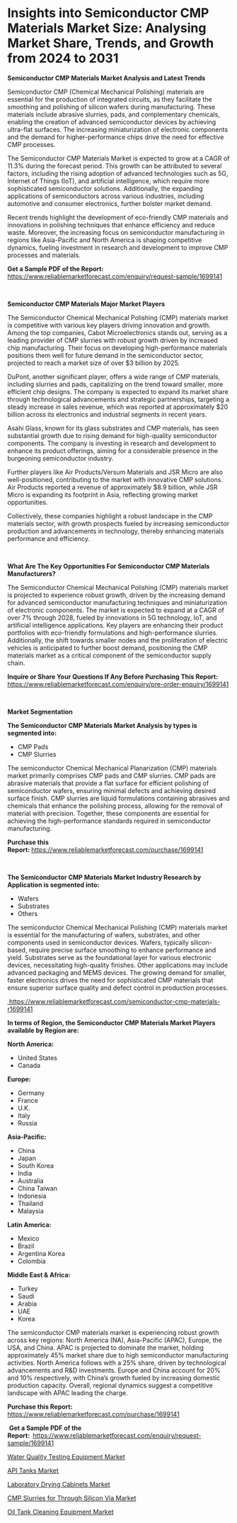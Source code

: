 <p><h1>Insights into Semiconductor CMP Materials Market Size: Analysing Market Share, Trends, and Growth from 2024 to 2031</h1></p><p><strong>Semiconductor CMP Materials Market Analysis and Latest Trends</strong></p>
<p><p>Semiconductor CMP (Chemical Mechanical Polishing) materials are essential for the production of integrated circuits, as they facilitate the smoothing and polishing of silicon wafers during manufacturing. These materials include abrasive slurries, pads, and complementary chemicals, enabling the creation of advanced semiconductor devices by achieving ultra-flat surfaces. The increasing miniaturization of electronic components and the demand for higher-performance chips drive the need for effective CMP processes.</p><p>The Semiconductor CMP Materials Market is expected to grow at a CAGR of 11.3% during the forecast period. This growth can be attributed to several factors, including the rising adoption of advanced technologies such as 5G, Internet of Things (IoT), and artificial intelligence, which require more sophisticated semiconductor solutions. Additionally, the expanding applications of semiconductors across various industries, including automotive and consumer electronics, further bolster market demand. </p><p>Recent trends highlight the development of eco-friendly CMP materials and innovations in polishing techniques that enhance efficiency and reduce waste. Moreover, the increasing focus on semiconductor manufacturing in regions like Asia-Pacific and North America is shaping competitive dynamics, fueling investment in research and development to improve CMP processes and materials.</p></p>
<p><strong>Get a Sample PDF of the Report:&nbsp;</strong> <a href="https://www.reliablemarketforecast.com/enquiry/request-sample/1699141?utm_campaign=1283&utm_medium=2&utm_source=Github&utm_content=ia&utm_term=20102024&utm_id=semiconductor-cmp-materials">https://www.reliablemarketforecast.com/enquiry/request-sample/1699141</a></p>
<p>&nbsp;</p>
<p><strong>Semiconductor CMP Materials Major Market Players</strong></p>
<p><p>The Semiconductor Chemical Mechanical Polishing (CMP) materials market is competitive with various key players driving innovation and growth. Among the top companies, Cabot Microelectronics stands out, serving as a leading provider of CMP slurries with robust growth driven by increased chip manufacturing. Their focus on developing high-performance materials positions them well for future demand in the semiconductor sector, projected to reach a market size of over $3 billion by 2025.</p><p>DuPont, another significant player, offers a wide range of CMP materials, including slurries and pads, capitalizing on the trend toward smaller, more efficient chip designs. The company is expected to expand its market share through technological advancements and strategic partnerships, targeting a steady increase in sales revenue, which was reported at approximately $20 billion across its electronics and industrial segments in recent years.</p><p>Asahi Glass, known for its glass substrates and CMP materials, has seen substantial growth due to rising demand for high-quality semiconductor components. The company is investing in research and development to enhance its product offerings, aiming for a considerable presence in the burgeoning semiconductor industry.</p><p>Further players like Air Products/Versum Materials and JSR Micro are also well-positioned, contributing to the market with innovative CMP solutions. Air Products reported a revenue of approximately $8.9 billion, while JSR Micro is expanding its footprint in Asia, reflecting growing market opportunities.</p><p>Collectively, these companies highlight a robust landscape in the CMP materials sector, with growth prospects fueled by increasing semiconductor production and advancements in technology, thereby enhancing materials performance and efficiency.</p></p>
<p>&nbsp;</p>
<p><strong>What Are The Key Opportunities For Semiconductor CMP Materials Manufacturers?</strong></p>
<p><p>The Semiconductor Chemical Mechanical Polishing (CMP) materials market is projected to experience robust growth, driven by the increasing demand for advanced semiconductor manufacturing techniques and miniaturization of electronic components. The market is expected to expand at a CAGR of over 7% through 2028, fueled by innovations in 5G technology, IoT, and artificial intelligence applications. Key players are enhancing their product portfolios with eco-friendly formulations and high-performance slurries. Additionally, the shift towards smaller nodes and the proliferation of electric vehicles is anticipated to further boost demand, positioning the CMP materials market as a critical component of the semiconductor supply chain.</p></p>
<p><strong>Inquire or Share Your Questions If Any Before Purchasing This Report:</strong> <a href="https://www.reliablemarketforecast.com/enquiry/pre-order-enquiry/1699141?utm_campaign=1283&utm_medium=2&utm_source=Github&utm_content=ia&utm_term=20102024&utm_id=semiconductor-cmp-materials">https://www.reliablemarketforecast.com/enquiry/pre-order-enquiry/1699141</a></p>
<p>&nbsp;</p>
<p><strong>Market Segmentation</strong></p>
<p><strong>The Semiconductor CMP Materials Market Analysis by types is segmented into:</strong></p>
<p><ul><li>CMP Pads</li><li>CMP Slurries</li></ul></p>
<p><p>The semiconductor Chemical Mechanical Planarization (CMP) materials market primarily comprises CMP pads and CMP slurries. CMP pads are abrasive materials that provide a flat surface for efficient polishing of semiconductor wafers, ensuring minimal defects and achieving desired surface finish. CMP slurries are liquid formulations containing abrasives and chemicals that enhance the polishing process, allowing for the removal of material with precision. Together, these components are essential for achieving the high-performance standards required in semiconductor manufacturing.</p></p>
<p><strong>Purchase this Report:&nbsp;</strong><a href="https://www.reliablemarketforecast.com/purchase/1699141?utm_campaign=1283&utm_medium=2&utm_source=Github&utm_content=ia&utm_term=20102024&utm_id=semiconductor-cmp-materials">https://www.reliablemarketforecast.com/purchase/1699141</a></p>
<p>&nbsp;</p>
<p><strong>The Semiconductor CMP Materials Market Industry Research by Application is segmented into:</strong></p>
<p><ul><li>Wafers</li><li>Substrates</li><li>Others</li></ul></p>
<p><p>The semiconductor Chemical Mechanical Polishing (CMP) materials market is essential for the manufacturing of wafers, substrates, and other components used in semiconductor devices. Wafers, typically silicon-based, require precise surface smoothing to enhance performance and yield. Substrates serve as the foundational layer for various electronic devices, necessitating high-quality finishes. Other applications may include advanced packaging and MEMS devices. The growing demand for smaller, faster electronics drives the need for sophisticated CMP materials that ensure superior surface quality and defect control in production processes.</p></p>
<p><a href="https://www.reliablemarketforecast.com/semiconductor-cmp-materials-r1699141?utm_campaign=1283&utm_medium=2&utm_source=Github&utm_content=ia&utm_term=20102024&utm_id=semiconductor-cmp-materials">&nbsp;https://www.reliablemarketforecast.com/semiconductor-cmp-materials-r1699141</a></p>
<p><strong>In terms of Region, the Semiconductor CMP Materials Market Players available by Region are:</strong></p>
<p>
    <p> <strong> North America: </strong>
        <ul>
            <li>United States</li>
            <li>Canada</li>
        </ul>
        </p> 
    <p> <strong> Europe: </strong>
        <ul>
            <li>Germany</li>
            <li>France</li>
            <li>U.K.</li>
            <li>Italy</li>
            <li>Russia</li>
        </ul>
        </p> 
    <p> <strong> Asia-Pacific: </strong>
        <ul>
            <li>China</li>
            <li>Japan</li>
            <li>South Korea</li>
            <li>India</li>
            <li>Australia</li>
            <li>China Taiwan</li>
            <li>Indonesia</li>
            <li>Thailand</li>
            <li>Malaysia</li>
        </ul>
        </p> 
    <p> <strong> Latin America: </strong>
        <ul>
            <li>Mexico</li>
            <li>Brazil</li>
            <li>Argentina Korea</li>
            <li>Colombia</li>
        </ul>
        </p> 
    <p> <strong> Middle East & Africa: </strong>
        <ul>
            <li>Turkey</li>
            <li>Saudi</li>
            <li>Arabia</li>
            <li>UAE</li>
            <li>Korea</li>
        </ul>
    </p>
    </p>
<p><p>The semiconductor CMP materials market is experiencing robust growth across key regions: North America (NA), Asia-Pacific (APAC), Europe, the USA, and China. APAC is projected to dominate the market, holding approximately 45% market share due to high semiconductor manufacturing activities. North America follows with a 25% share, driven by technological advancements and R&D investments. Europe and China account for 20% and 10% respectively, with China’s growth fueled by increasing domestic production capacity. Overall, regional dynamics suggest a competitive landscape with APAC leading the charge.</p></p>
<p><strong>Purchase this Report: </strong><a href="https://www.reliablemarketforecast.com/purchase/1699141?utm_campaign=1283&utm_medium=2&utm_source=Github&utm_content=ia&utm_term=20102024&utm_id=semiconductor-cmp-materials">https://www.reliablemarketforecast.com/purchase/1699141</a></p>
<p>&nbsp;<strong>Get a Sample PDF of the Report:&nbsp;&nbsp;</strong><a href="https://www.reliablemarketforecast.com/enquiry/request-sample/1699141?utm_campaign=1283&utm_medium=2&utm_source=Github&utm_content=ia&utm_term=20102024&utm_id=semiconductor-cmp-materials">https://www.reliablemarketforecast.com/enquiry/request-sample/1699141</a></p>
<p><strong></strong></p>
<p><p><a href="https://www.linkedin.com/pulse/exploring-water-quality-testing-equipment-market-dynamics-rmowe?utm_campaign=1283&utm_medium=2&utm_source=Github&utm_content=ia&utm_term=20102024&utm_id=semiconductor-cmp-materials">Water Quality Testing Equipment Market</a></p><p><a href="https://issuu.com/reportprime-2/docs/api-tanks-market-size-2030.pptx_762b5f38e9801b?utm_campaign=1283&utm_medium=2&utm_source=Github&utm_content=ia&utm_term=20102024&utm_id=semiconductor-cmp-materials">API Tanks Market</a></p><p><a href="https://issuu.com/reportprime-2/docs/laboratory-drying-cabinets-market-s_d884a04335b5d4?utm_campaign=1283&utm_medium=2&utm_source=Github&utm_content=ia&utm_term=20102024&utm_id=semiconductor-cmp-materials">Laboratory Drying Cabinets Market</a></p><p><a href="https://github.com/sharitatri97/Market-Research-Report-List-1/blob/main/cmp-slurries-for-through-silicon-via-market.md?utm_campaign=1283&utm_medium=2&utm_source=Github&utm_content=ia&utm_term=20102024&utm_id=semiconductor-cmp-materials">CMP Slurries for Through Silicon Via Market</a></p><p><a href="https://www.linkedin.com/pulse/oil-tank-cleaning-equipment-market-share-size-trends-industry-tfe6e?utm_campaign=1283&utm_medium=2&utm_source=Github&utm_content=ia&utm_term=20102024&utm_id=semiconductor-cmp-materials">Oil Tank Cleaning Equipment Market</a></p></p>